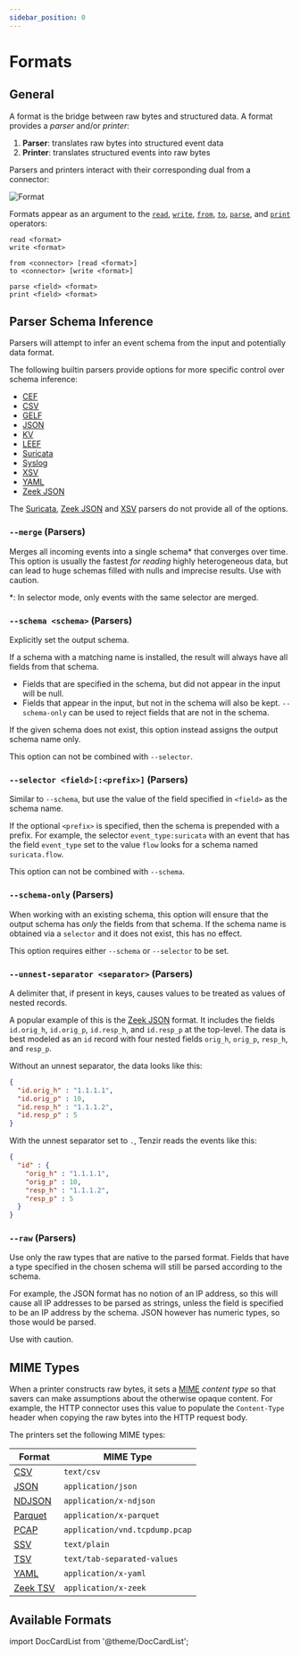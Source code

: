 ```yaml
---
sidebar_position: 0
---
```


# Formats

## General

A format is the bridge between raw bytes and structured data. A format provides
a *parser* and/or *printer*:

1. **Parser**: translates raw bytes into structured event data
2. **Printer**: translates structured events into raw bytes

Parsers and printers interact with their corresponding dual from a connector:

![Format](formats/format.excalidraw.svg)

Formats appear as an argument to the [`read`](operators/read.md),
[`write`](operators/write.md), [`from`](operators/from.md),
[`to`](operators/to.md), [`parse`](operators/parse.md), and
[`print`](operators/print.md) operators:

```
read <format>
write <format>

from <connector> [read <format>]
to <connector> [write <format>]

parse <field> <format>
print <field> <format>
```

## Parser Schema Inference

Parsers will attempt to infer an event schema from the input and potentially
data format.

The following builtin parsers provide options for more specific control over schema inference:

- [CEF](formats/cef.md)
- [CSV](formats/csv.md)
- [GELF](formats/gelf.md)
- [JSON](formats/json.md)
- [KV](formats/kv.md)
- [LEEF](formats/leef.md)
- [Suricata](formats/suricata.md)
- [Syslog](formats/syslog.md)
- [XSV](formats/xsv.md)
- [YAML](formats/json.md)
- [Zeek JSON](formats/zeek-json.md)

The [Suricata](formats/suricata.md), [Zeek JSON](formats/zeek-json.md) and
[XSV](formats/xsv.md) parsers do not provide all of the options.

### `--merge` (Parsers)

Merges all incoming events into a single schema\* that converges over time. This
option is usually the fastest *for reading* highly heterogeneous data, but can lead
to huge schemas filled with nulls and imprecise results. Use with caution.

\*: In selector mode, only events with the same selector are merged.

### `--schema <schema>` (Parsers)

Explicitly set the output schema.

If a schema with a matching name is installed, the result will always have
all fields from that schema.
* Fields that are specified in the schema, but did not appear in the input will be null.
* Fields that appear in the input, but not in the schema will also be kept. `--schema-only`
can be used to reject fields that are not in the schema.

If the given schema does not exist, this option instead assigns the output schema name only.

This option can not be combined with `--selector`.

### `--selector <field>[:<prefix>]` (Parsers)

Similar to `--schema`, but use the value of the field specified in `<field>`
as the schema name.

If the optional `<prefix>` is specified, then the schema is prepended with a
prefix. For example, the selector `event_type:suricata` with an event that has
the field `event_type` set to the value `flow` looks for a schema named
`suricata.flow`.

This option can not be combined with `--schema`.

### `--schema-only` (Parsers)

When working with an existing schema, this option will ensure that the output
schema has *only* the fields from that schema. If the schema name is obtained via a `selector`
and it does not exist, this has no effect.

This option requires either `--schema` or `--selector` to be set.

### `--unnest-separator <separator>` (Parsers)

A delimiter that, if present in keys, causes values to be treated as values of
nested records.

A popular example of this is the [Zeek JSON](formats/zeek-json.md) format. It includes
the fields `id.orig_h`, `id.orig_p`, `id.resp_h`, and `id.resp_p` at the
top-level. The data is best modeled as an `id` record with four nested fields
`orig_h`, `orig_p`, `resp_h`, and `resp_p`.

Without an unnest separator, the data looks like this:

```json
{
  "id.orig_h" : "1.1.1.1",
  "id.orig_p" : 10,
  "id.resp_h" : "1.1.1.2",
  "id.resp_p" : 5
}
```

With the unnest separator set to `.`, Tenzir reads the events like this:

```json
{
  "id" : {
    "orig_h" : "1.1.1.1",
    "orig_p" : 10,
    "resp_h" : "1.1.1.2",
    "resp_p" : 5
  }
}
```

### `--raw` (Parsers)

Use only the raw types that are native to the parsed format. Fields that have a type
specified in the chosen schema will still be parsed according to the schema.

For example, the JSON format has no notion of an IP address, so this will cause all IP addresses
to be parsed as strings, unless the field is specified to be an IP address by the schema.
JSON however has numeric types, so those would be parsed.

Use with caution.

## MIME Types

When a printer constructs raw bytes, it sets a
[MIME](https://en.wikipedia.org/wiki/Media_type) *content type* so that savers
can make assumptions about the otherwise opaque content. For example, the
HTTP connector uses this value to populate the `Content-Type` header when
copying the raw bytes into the HTTP request body.

The printers set the following MIME types:

| Format                          | MIME Type                        |
|---------------------------------|----------------------------------|
| [CSV](formats/csv.md)           | `text/csv`                       |
| [JSON](formats/json.md)         | `application/json`               |
| [NDJSON](formats/json.md)       | `application/x-ndjson`           |
| [Parquet](formats/parquet.md)   | `application/x-parquet`          |
| [PCAP](formats/pcap.md)         | `application/vnd.tcpdump.pcap`   |
| [SSV](formats/ssv.md)           | `text/plain`                     |
| [TSV](formats/tsv.md)           | `text/tab-separated-values`      |
| [YAML](formats/yaml.md)         | `application/x-yaml`             |
| [Zeek TSV](formats/zeek-tsv.md) | `application/x-zeek`             |

## Available Formats

import DocCardList from '@theme/DocCardList';

<DocCardList />

